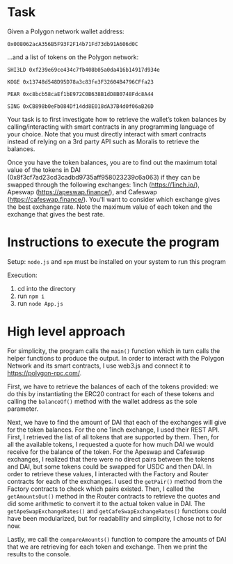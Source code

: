 
# Task

Given a Polygon network wallet address:

`0x008062acA356B5F93F2F14b71Fd73db91A606d0C`


…and a list of tokens on the Polygon network:

`SHI3LD 0xf239e69ce434c7fb408b05a0da416b14917d934e`

`KOGE 0x13748d548D95D78a3c83fe3F32604B4796CFfa23`

`PEAR 0xc8bcb58caEf1bE972C0B638B1dD8B0748Fdc8A44`

`SING 0xCB898b0eFb084Df14dd8E018dA37B4d0f06aB26D`


Your task is to first investigate how to retrieve the wallet’s token balances by calling/interacting with smart contracts in any programming language of your choice. Note that you must directly interact with smart contracts instead of relying on a 3rd party API such as Moralis to retrieve the balances.


Once you have the token balances, you are to find out the maximum total value of the tokens in DAI (0x8f3cf7ad23cd3cadbd9735aff958023239c6a063) if they can be swapped through the following exchanges: 1inch (https://1inch.io/), Apeswap (https://apeswap.finance/), and Cafeswap (https://cafeswap.finance/). You'll want to consider which exchange gives the best exchange rate. Note the maximum value of each token and the exchange that gives the best rate.

# Instructions to execute the program

Setup:
`node.js` and `npm` must be installed on your system to run this program

Execution:
1. cd into the directory
2. run `npm i`
3. run `node App.js`

# High level approach

For simplicity, the program calls the `main()` function which in turn calls the helper functions to produce the output. In order to interact with the Polygon Network and its smart contracts, I use web3.js and connect it to https://polygon-rpc.com/. 

First, we have to retrieve the balances of each of the tokens provided: we do this by instantiating the ERC20 contract for each of these tokens and calling the `balanceOf()` method with the wallet address as the sole parameter. 

Next, we have to find the amount of DAI that each of the exchanges will give for the token balances. For the one 1inch exchange, I used their REST API. First, I retrieved the list of all tokens that are supported by them. Then, for all the available tokens, I requested a quote for how much DAI we would receive for the balance of the token. For the Apeswap and Cafeswap exchanges, I realized that there were no direct pairs between the tokens and DAI, but some tokens could be swapped for USDC and then DAI. In order to retrieve these values, I interacted with the Factory and Router contracts for each of the exchanges. I used the `getPair()` method from the Factory contracts to check which pairs existed. Then, I called the `getAmountsOut()` method in the Router contracts to retrieve the quotes and did some arithmetic to convert it to the actual token value in DAI. The `getApeSwapExchangeRates()` and `getCafeSwapExchangeRates()` functions could have been modularized, but for readability and simplicity, I chose not to for now.

Lastly, we call the `compareAmounts()` function to compare the amounts of DAI that we are retrieving for each token and exchange. Then we print the results to the console.
